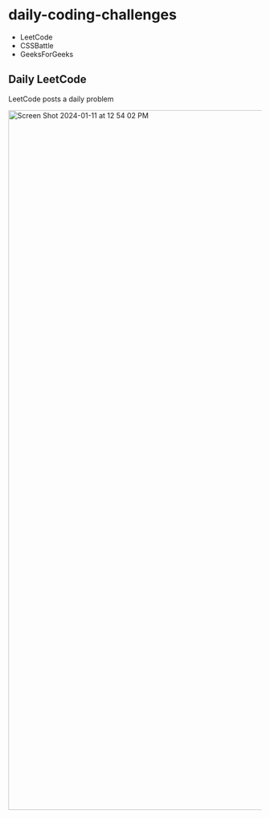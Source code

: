 # daily-coding-challenges

- LeetCode
- CSSBattle
- GeeksForGeeks

## Daily LeetCode

LeetCode posts a daily problem

<img width="1392" alt="Screen Shot 2024-01-11 at 12 54 02 PM" src="https://github.com/ebanner/daily-leetcode/assets/2068912/67e994ea-2769-4d10-9ed4-e6f07f505537">
